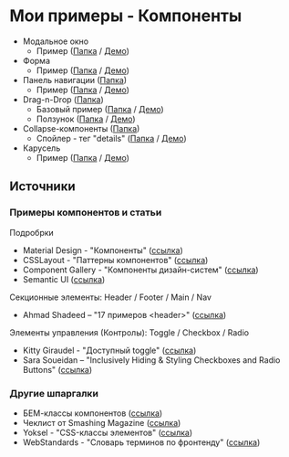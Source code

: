 # Мои примеры - Компоненты

- Модальное окно
  - Пример ([Папка](modal) / [Демо](https://hisbvdis.github.io/components/modal/index.html))
- Форма
  - Пример ([Папка](form) / [Демо](https://hisbvdis.github.io/components/form/index.html))
- Панель навигации ([Папка](nav/))
  - Пример ([Папка](nav/static-under-logo) / [Демо](https://hisbvdis.github.io/components/nav/static-under-logo/src/index.html))
- Drag-n-Drop ([Папка](drag-n-drop))
  - Базовый пример ([Папка](drag-n-drop/1base) / [Демо](https://hisbvdis.github.io/components/drag-n-drop/1base/index.html))
  - Ползунок ([Папка](drag-n-drop/2range-custom) / [Демо](https://hisbvdis.github.io/components/drag-n-drop/2range-custom/index.html))
- Collapse-компоненты ([Папка](collapse))
  - Спойлер - тег "details" ([Папка](collapse/1single-spoiler) / [Демо](https://hisbvdis.github.io/components/collapse/1single-spoiler/index.html))
- Карусель
  - Пример ([Папка](carousel/) / [Демо](https://hisbvdis.github.io/components/carousel/src/index.html))


## Источники
### Примеры компонентов и статьи
Подробрки
- Material Design - "Компоненты" ([ссылка](https://material.io/components))
- CSSLayout - "Паттерны компонентов" ([ссылка](https://csslayout.io/patterns))
- Component Gallery - "Компоненты дизайн-систем" ([ссылка](https://component.gallery/))
- Semantic UI ([ссылка](https://semantic-ui.com/introduction/getting-started.html))

Секционные элементы: Header / Footer / Main / Nav
- Ahmad Shadeed – "17 примеров &lt;header&gt;" ([ссылка](https://headers-css.vercel.app/))

Элементы управления (Контролы): Toggle / Checkbox / Radio
- Kitty Giraudel - "Доступный toggle" ([ссылка](https://habr.com/ru/company/otus/blog/557006/))
- Sara Soueidan – "Inclusively Hiding & Styling Checkboxes and Radio Buttons" ([ссылка](https://www.sarasoueidan.com/blog/inclusively-hiding-and-styling-checkboxes-and-radio-buttons/))

### Другие шпаргалки
- БЕМ-классы компонентов ([ссылка](https://9elements.com/bem-cheat-sheet))
- Чеклист от Smashing Magazine ([ссылка](https://www.dropbox.com/s/ve6m3ngp5rmgu74/interface-design-patterns-checklist-2020.pdf?dl=0))
- Yoksel - "CSS-классы элементов" ([ссылка](https://github.com/yoksel/common-words))
- WebStandards - "Словарь терминов по фронтенду" ([ссылка](https://github.com/web-standards-ru/dictionary/blob/main/dictionary.md))